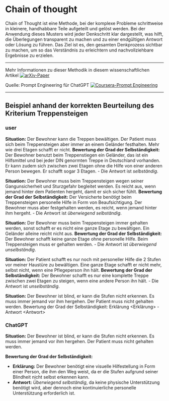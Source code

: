 # Chain of thought

Chain of Thought ist eine Methode, bei der komplexe Probleme schrittweise in kleinere, handhabbare Teile aufgeteilt und gelöst werden. Bei der Anwendung dieses Musters wird jeder Denkschritt klar dargestellt, was hilft, die Überlegungen transparent zu machen und zu einer endgültigen Antwort oder Lösung zu führen. Das Ziel ist es, den gesamten Denkprozess sichtbar zu machen, um so das Verständnis zu erleichtern und nachvollziehbare Ergebnisse zu erzielen.

___

Mehr Informationen zu dieser Methodik in diesem wissenschaftlichen Artikel [![arXiv-Paper](https://img.shields.io/badge/arXiv-2201.11903-B31B1B)](https://arxiv.org/abs/2201.11903)

Quelle: Prompt Engineering für ChatGPT [![Coursera-Prompt Engineering](https://img.shields.io/badge/Coursera-Prompt%20Engineering-0078D4)](https://www.coursera.org/learn/prompt-engineering/home/info)

___

## Beispiel anhand der korrekten Beurteilung des Kriterium Treppensteigen

### user

**Situation:** Der Bewohner kann die Treppen bewältigen. Der Patient muss sich beim Treppensteigen aber immer an einem Geländer festhalten. Mehr wie drei Etagen schafft er nicht.
**Bewertung der Grad der Selbständigkeit:** Der Bewohner benutzt beim Treppenstiegen ein Geländer, das ist ein Hilfsmittel und bei jeder DIN genormten Treppe in Deutschland vorhanden. Er kann zudem sich zwischen zwei Etagen ohne die Hilfe von einer anderen Person bewegen. Er schafft sogar 3 Etagen. - Die Antwort ist _selbständig_.

**Situation:** Der Bewohner muss beim Treppensteigen wegen seiner Gangunsicherheit und Sturzgefahr begleitet werden. Es reicht aus, wenn jemand hinter dem Patienten hergeht, damit er sich sicher fühlt.
**Bewertung der Grad der Selbständigkeit:** Der Versicherte benötigt beim Treppensteigen personelle Hilfe in Form von Beaufsichtigung. Der Bewohner muss aber festgehalten werden, es reicht, wenn jemand hinter ihm hergeht. - Die Antwort ist _überwiegend selbständig_.

**Situation:** Der Bewohner muss beim Treppensteigen immer gehalten werden, sonst schafft er es nicht eine ganze Etage zu bewältigen. Ein Geländer alleine reicht nicht aus.
**Bewertung der Grad der Selbständigkeit:** Der Bewohner schafft keine ganze Etage ohne personelle Hilfe. Beim Treppensteigen muss er gehalten werden. - Die Antwort ist _überwiegend unselbständig_.

**Situation:** Der Patient schafft es nur noch mit personeller Hilfe die 2 Stufen vor meiner Haustüre zu bewältigen. Eine ganze Etage schafft er nicht mehr, selbst nicht, wenn eine Pflegeperson ihn hält.
**Bewertung der Grad der Selbständigkeit:** Der Bewohner schafft es nur eine komplette Treppe zwischen zwei Etagen zu steigen, wenn eine andere Person ihn hält. - Die Antwort ist _unselbständig_.

**Situation:** Der Bewohner ist blind, er kann die Stufen nicht erkennen. Es muss immer jemand vor ihm hergehen. Der Patient muss nicht gehalten werden.
Bewertung der Grad der Selbständigkeit: Erklärung \<Erklärung\> - Antwort \<Antwort\>

### ChatGPT

**Situation:** Der Bewohner ist blind, er kann die Stufen nicht erkennen. Es muss immer jemand vor ihm hergehen. Der Patient muss nicht gehalten werden.

**Bewertung der Grad der Selbständigkeit:**

- **Erklärung:** Der Bewohner benötigt eine visuelle Hilfestellung in Form einer Person, die ihm den Weg weist, da er die Stufen aufgrund seiner Blindheit nicht selbst erkennen kann.
- **Antwort:** _Überwiegend selbständig_, da keine physische Unterstützung benötigt wird, aber dennoch eine kontinuierliche personelle Unterstützung erforderlich ist.
